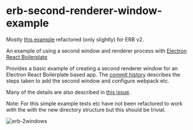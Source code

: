 # erb-second-renderer-window-example
Mostly [this example](https://github.com/jp887/electron-react-boilerplate) refactored (only slightly) for ERB v2.

An example of using a second window and renderer process with [Electron React Boilerplate](https://github.com/electron-react-boilerplate/electron-react-boilerplate)

Provides a basic example of creating a second renderer window for an Electron React Boilerplate based app.
The [commit history](https://github.com/msansoni/erb-second-renderer-window-example/commits/main) describes the steps taken to add the second window and configure webpack etc.

Many of the details are also described in [this issue](https://github.com/electron-react-boilerplate/electron-react-boilerplate/issues/1095).

Note: For this simple example tests etc have not been refactored to work with the with the new directory structure but this should be trivial.

![erb-2windows](erb-second-renderer-window-example-demo.gif)
